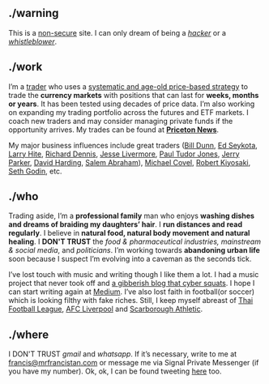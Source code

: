 ## **./warning**

This is a [non-secure](https://www.eukhost.com/blog/webhosting/ssl-essential-now-google-warn-users-of-non-secure-websites/) site. I can only dream of being a [_hacker_](https://en.wikipedia.org/wiki/Hacker) or a [_whistleblower_](https://edwardsnowden.com/).

## **./work**

I’m a [trader](https://en.wikipedia.org/wiki/Trader_(finance)) who uses a [systematic and age-old price-based strategy](https://www.trendfollowing.com/trend/) to trade the **currency markets** with positions that can last for **weeks, months or years**. It has been tested using decades of price data. I’m also working on expanding my trading portfolio across the futures and ETF markets. I coach new traders and may consider managing private funds if the opportunity arrives. My trades can be found at [**Priceton News**](https://priceton-news.github.io/priceton-news/).

My major business influences include great traders ([Bill Dunn](http://dunncapital.com/), [Ed Seykota](http://www.seykota.com/tribe/), [Larry Hite](https://www.trendfollowing.com/larry_hite/), [Richard Dennis](http://turtletrader.com/trader-dennis/), [Jesse Livermore](https://jesse-livermore.com/), [Paul Tudor Jones](https://www.tudorfunds.com/), [Jerry Parker](http://www.chesapeakecapital.com/), [David Harding](https://www.wintoncapital.com/), [Salem Abraham](http://www.abrahamtrading.com/)), [Michael Covel](https://www.trendfollowing.com/), [Robert Kiyosaki](http://www.richdad.com/), [Seth Godin](http://www.sethgodin.com/sg/), etc.

## **./who**

Trading aside, I’m a **professional family** man who enjoys **washing dishes and dreams of braiding my daughters’ hair**. I **run distances and read regularly**. I believe in **natural food, natural body movement and natural healing**. I **DON'T TRUST** the _food & pharmaceutical industries, mainstream & social media_, and _politicians_. I’m working towards **abandoning urban life** soon because I suspect I’m evolving into a caveman as the seconds tick.

I’ve lost touch with music and writing though I like them a lot. I had a music project that never took off and [a gibberish blog that cyber squats](http://doorsleftopen.wordpress.com/). I hope I can start writing again at [Medium](https://medium.com/@mrfrancistan). I’ve also lost faith in football(or soccer) which is looking filthy with fake riches. Still, I keep myself abreast of [Thai Football League](https://twitter.com/thai_league), [AFC Liverpool](https://twitter.com/AFCLiverpool) and [Scarborough Athletic](https://twitter.com/safc).

## **./where**

I DON'T TRUST _gmail_ and _whatsapp_. If it’s necessary, write to me at [francis@mrfrancistan.com](mailto:francis@mrfrancistan.com) or message me via Signal Private Messenger (if you have my number). Ok, ok, I can be found tweeting [here](https://twitter.com/mrfrancistan) too.

